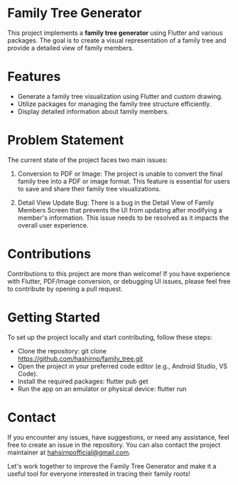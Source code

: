 
# Family Tree Generator

This project implements a **family tree generator** using Flutter and various packages. The goal is to create a visual representation of a family tree and provide a detailed view of family members.

  

# Features

 - Generate a family tree visualization using Flutter and custom drawing.
 - Utilize packages for managing the family tree structure efficiently.
 - Display detailed information about family members.

# Problem Statement

The current state of the project faces two main issues:

 1. Conversion to PDF or Image: The project is unable to convert the final family tree into a PDF or image format. This feature is essential for users to save and share their family tree visualizations. 
    
 2. Detail View Update Bug: There is a bug in the Detail View of Family Members Screen that prevents the UI from updating after modifying a member's information. This issue needs to be resolved as it impacts the overall user experience.

  

# Contributions

Contributions to this project are more than welcome! If you have experience with Flutter, PDF/Image conversion, or debugging UI issues, please feel free to contribute by opening a pull request.

  

# Getting Started

To set up the project locally and start contributing, follow these steps:

  

 - Clone the repository: git clone https://github.com/hashirnp/family_tree.git
 - Open the project in your preferred code editor (e.g., Android Studio,
   VS Code).
 - Install the required packages: flutter pub get
 - Run the app on an emulator or physical device: flutter run

  

# Contact

If you encounter any issues, have suggestions, or need any assistance, feel free to create an issue in the repository. You can also contact the project maintainer at hahsirnpofficial@gmail.com.

  

Let's work together to improve the Family Tree Generator and make it a useful tool for everyone interested in tracing their family roots!